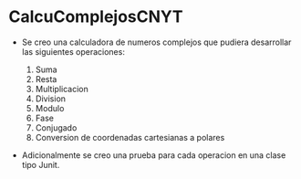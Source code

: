 # CalcuComplejosCNYT

- Se creo una calculadora de numeros complejos que pudiera desarrollar las siguientes operaciones:
  1. Suma
  2. Resta
  3. Multiplicacion
  4. Division
  5. Modulo
  6. Fase
  7. Conjugado
  8. Conversion de coordenadas cartesianas a polares
  
- Adicionalmente se creo una prueba para cada operacion en una clase tipo Junit.
